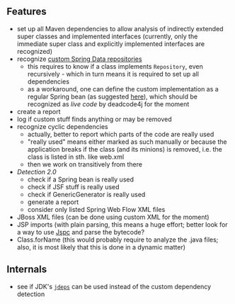 Features
--------
* set up all Maven dependencies to allow analysis of indirectly extended super classes and implemented interfaces (currently, only the immediate super class and explicitly implemented interfaces are recognized)
* recognize [custom Spring Data repositories](http://docs.spring.io/spring-data/data-commons/docs/1.6.x/reference/html/repositories.html#repositories.custom-implementations)
    * this requires to know if a class implements `Repository`, even recursively - which in turn means it is required to set up all dependencies
    * as a workaround, one can define the custom implementation as a regular Spring bean (as suggested [here](http://docs.spring.io/spring-data/commons/docs/1.7.1.RELEASE/reference/htmlsingle/#repositories.single-repository-behaviour)), which should be recognized as _live code_ by deadcode4j for the moment
* create a report
* log if custom stuff finds anything or may be removed
* recognize cyclic dependencies
    * actually, better to report which parts of the code are really used
    * "really used" means either marked as such manually or because the application breaks if the class (and its minions) is removed, i.e. the class is listed in sth. like web.xml
    * then we work on transitively from there
* _Detection 2.0_
    * check if a Spring bean is really used
    * check if JSF stuff is really used
    * check if GenericGenerator is really used
    * generate a report
    * consider only listed Spring Web Flow XML files
* JBoss XML files (can be done using custom XML for the moment)
* JSP imports (with plain parsing, this means a huge effort; better look for a way to use [Jspc](http://mojo.codehaus.org/jspc-maven-plugin/) and parse the bytecode?
* Class.forName (this would probably require to analyze the .java files; also, it is most likely that this is done in a dynamic matter)

Internals
---------
* see if JDK's [`jdeps`](http://bugs.java.com/bugdatabase/view_bug.do?bug_id=8003562) can be used instead of the custom dependency detection
